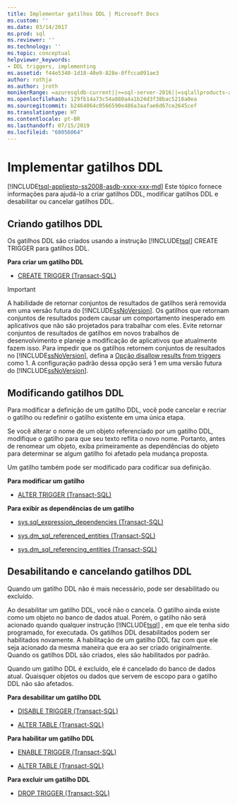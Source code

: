 ```yaml
---
title: Implementar gatilhos DDL | Microsoft Docs
ms.custom: ''
ms.date: 03/14/2017
ms.prod: sql
ms.reviewer: ''
ms.technology: ''
ms.topic: conceptual
helpviewer_keywords:
- DDL triggers, implementing
ms.assetid: f44e5340-1d18-40e9-828e-0ffcca091ae3
author: rothja
ms.author: jroth
monikerRange: =azuresqldb-current||>=sql-server-2016||=sqlallproducts-allversions||>=sql-server-linux-2017||=azuresqldb-mi-current
ms.openlocfilehash: 129fb14a73c54a880a4a1b24d3f38bac5218a0ea
ms.sourcegitcommit: b2464064c0566590e486a3aafae6d67ce2645cef
ms.translationtype: HT
ms.contentlocale: pt-BR
ms.lasthandoff: 07/15/2019
ms.locfileid: "68056064"
---
```

# <a name="implement-ddl-triggers"></a>Implementar gatilhos DDL
[!INCLUDE[tsql-appliesto-ss2008-asdb-xxxx-xxx-md](../../includes/tsql-appliesto-ss2008-asdb-xxxx-xxx-md.md)]
  Este tópico fornece informações para ajudá-lo a criar gatilhos DDL, modificar gatilhos DDL e desabilitar ou cancelar gatilhos DDL.  
  
## <a name="creating-ddl-triggers"></a>Criando gatilhos DDL  
 Os gatilhos DDL são criados usando a instrução [!INCLUDE[tsql](../../includes/tsql-md.md)] CREATE TRIGGER para gatilhos DDL.  
  
 **Para criar um gatilho DDL**  
  
-   [CREATE TRIGGER &#40;Transact-SQL&#41;](../../t-sql/statements/create-trigger-transact-sql.md)  
  
> [!IMPORTANT]  
>  A habilidade de retornar conjuntos de resultados de gatilhos será removida em uma versão futura do [!INCLUDE[ssNoVersion](../../includes/ssnoversion-md.md)]. Os gatilhos que retornam conjuntos de resultados podem causar um comportamento inesperado em aplicativos que não são projetados para trabalhar com eles. Evite retornar conjuntos de resultados de gatilhos em novos trabalhos de desenvolvimento e planeje a modificação de aplicativos que atualmente fazem isso. Para impedir que os gatilhos retornem conjuntos de resultados no [!INCLUDE[ssNoVersion](../../includes/ssnoversion-md.md)], defina a [Opção disallow results from triggers](../../database-engine/configure-windows/disallow-results-from-triggers-server-configuration-option.md) como 1. A configuração padrão dessa opção será 1 em uma versão futura do [!INCLUDE[ssNoVersion](../../includes/ssnoversion-md.md)].  
  
## <a name="modifying-ddl-triggers"></a>Modificando gatilhos DDL  
 Para modificar a definição de um gatilho DDL, você pode cancelar e recriar o gatilho ou redefinir o gatilho existente em uma única etapa.  
  
 Se você alterar o nome de um objeto referenciado por um gatilho DDL, modifique o gatilho para que seu texto reflita o novo nome. Portanto, antes de renomear um objeto, exiba primeiramente as dependências do objeto para determinar se algum gatilho foi afetado pela mudança proposta.  
  
 Um gatilho também pode ser modificado para codificar sua definição.  
  
 **Para modificar um gatilho**  
  
-   [ALTER TRIGGER &#40;Transact-SQL&#41;](../../t-sql/statements/alter-trigger-transact-sql.md)  
  
 **Para exibir as dependências de um gatilho**  
  
-   [sys.sql_expression_dependencies &#40;Transact-SQL&#41;](../../relational-databases/system-catalog-views/sys-sql-expression-dependencies-transact-sql.md)  
  
-   [sys.dm_sql_referenced_entities &#40;Transact-SQL&#41;](../../relational-databases/system-dynamic-management-views/sys-dm-sql-referenced-entities-transact-sql.md)  
  
-   [sys.dm_sql_referencing_entities &#40;Transact-SQL&#41;](../../relational-databases/system-dynamic-management-views/sys-dm-sql-referencing-entities-transact-sql.md)  
  
## <a name="disabling-and-dropping-ddl-triggers"></a>Desabilitando e cancelando gatilhos DDL  
 Quando um gatilho DDL não é mais necessário, pode ser desabilitado ou excluído.  
  
 Ao desabilitar um gatilho DDL, você não o cancela. O gatilho ainda existe como um objeto no banco de dados atual. Porém, o gatilho não será acionado quando qualquer instrução [!INCLUDE[tsql](../../includes/tsql-md.md)] , em que ele tenha sido programado, for executada. Os gatilhos DDL desabilitados podem ser habilitados novamente. A habilitação de um gatilho DDL faz com que ele seja acionado da mesma maneira que era ao ser criado originalmente. Quando os gatilhos DDL são criados, eles são habilitados por padrão.  
  
 Quando um gatilho DDL é excluído, ele é cancelado do banco de dados atual. Quaisquer objetos ou dados que servem de escopo para o gatilho DDL não são afetados.  
  
 **Para desabilitar um gatilho DDL**  
  
-   [DISABLE TRIGGER &#40;Transact-SQL&#41;](../../t-sql/statements/disable-trigger-transact-sql.md)  
  
-   [ALTER TABLE &#40;Transact-SQL&#41;](../../t-sql/statements/alter-table-transact-sql.md)  
  
 **Para habilitar um gatilho DDL**  
  
-   [ENABLE TRIGGER &#40;Transact-SQL&#41;](../../t-sql/statements/enable-trigger-transact-sql.md)  
  
-   [ALTER TABLE &#40;Transact-SQL&#41;](../../t-sql/statements/alter-table-transact-sql.md)  
  
 **Para excluir um gatilho DDL**  
  
-   [DROP TRIGGER &#40;Transact-SQL&#41;](../../t-sql/statements/drop-trigger-transact-sql.md)  
  
  
